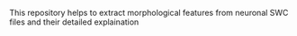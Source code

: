 This repository helps to extract morphological features from neuronal SWC files and their detailed explaination